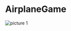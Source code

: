 # AirplaneGame
![picture 1](https://cloud.githubusercontent.com/assets/11097356/20367964/24398842-ac52-11e6-9cd1-e3b8d9211652.png)
